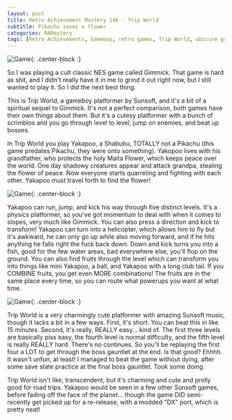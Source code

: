 ```yaml
---
layout: post
title: Retro Achievement Mastery 146 - Trip World
subtitle: Pikachu saves a flower
categories: RAMastery
tags: [Retro Achievements, Gameboy, retro games, Trip World, obscure games, Reviews]
---
```



![Game](https://imgur.com/8MSnkgb.png){: .center-block :}

So I was playing a cult classic NES game called Gimmick. That game is hard as shit, and I didn't really have it in me to grind it out right now, but I still wanted to play it. So I did the next best thing.

This is Trip World, a gameboy platformer by Sunsoft, and it's a bit of a spiritual sequel to Gimmick. It's not a perfect comparison, both games have their own things about them. But it's a cutesy platformer with a bunch of scrimblos and you go through level to level, jump on enemies, and beat up bosses.

In Trip World you play Yakapoo, a Shabubu, TOTALLY not a Pikachu (this game predates Pikachu, they were onto something). Yakopoo lives with his grandfather, who protects the holy Maita Flower, which keeps peace over the world. One day shadowy creatures appear and attack grandpa, stealing the flower of peace. Now everyone starts quarreling and fighting with each other. Yakapoo must travel forth to find the flower!

![Game](https://imgur.com/c1ioRF3.png){: .center-block :}

Yakapoo can run, jump, and kick his way through five distinct levels. It's a physics platformer, so you've got momentum to deal with when it comes to slopes, very much like Gimmick. You can also press a direction and kick to transform! Yakapoo can turn into a helicopter, which allows him to fly but it's awkward, he can only go up while also moving forward, and if he hits anything he falls right the fuck back down. Down and kick turns you into a fish, good for the few water areas, bad everywhere else, you'll flop on the ground. You can also find fruits through the level which can transform you into things like mini Yakapoo, a ball, and Yakapoo with a long club tail. If you COMBINE fruits, you get even MORE combinations! The fruits are in the same place every time, so you can route what powerups you want at what time.

![Game](https://imgur.com/garUi9f.png){: .center-block :}

Trip World is a very charmingly cute platformer with amazing Sunsoft music, though it lacks a bit in a few ways. First, it's short. You can beat this in like 15 minutes. Second, it's really, REALLY easy... kind of. The first three levels are basically piss easy, the fourth level is normal difficulty, and the fifth level is really REALLY hard. There's no continues. So you'll be replaying the first four a LOT to get through the boss gauntlet at the end. Is that good? Ehhhh. It wasn't unfun, at least! I managed to beat the game without dying, after some save state practice at the final boss gauntlet. Took some doing.

Trip World isn't like, transcendent, but it's charming and cute and prolly good for road trips. Yakapoo would be seen in a few other Sunsoft games, before fading off the face of the planet... though the game DID semi-recently get picked up for a re-release, with a modded "DX" port, which is pretty neat!